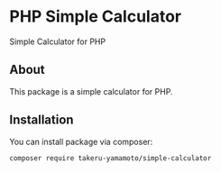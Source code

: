 # PHP Simple Calculator

Simple Calculator for PHP

## About

This package is a simple calculator for PHP.

## Installation

You can install package via composer:

```
composer require takeru-yamamoto/simple-calculator
```
